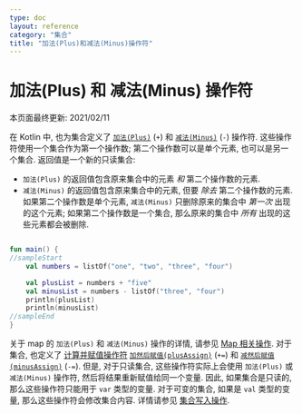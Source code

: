 ```yaml
---
type: doc
layout: reference
category: "集合"
title: "加法(Plus)和减法(Minus)操作符"
---
```


# 加法(Plus) 和 减法(Minus) 操作符

本页面最终更新: 2021/02/11

在 Kotlin 中, 也为集合定义了
[`加法(Plus)`](https://kotlinlang.org/api/latest/jvm/stdlib/kotlin.collections/plus.html) (`+`)
和
[`减法(Minus)`](https://kotlinlang.org/api/latest/jvm/stdlib/kotlin.collections/minus.html) (`-`)
操作符.
这些操作符使用一个集合作为第一个操作数; 第二个操作数可以是单个元素, 也可以是另一个集合.
返回值是一个新的只读集合:

* `加法(Plus)` 的返回值包含原来集合中的元素 _和_ 第二个操作数的元素.
* `减法(Minus)` 的返回值包含原来集合中的元素, 但要 _除去_ 第二个操作数的元素.
   如果第二个操作数是单个元素, `减法(Minus)` 只删除原来的集合中 _第一次_ 出现的这个元素; 如果第二个操作数是一个集合, 那么原来的集合中 _所有_ 出现的这些元素都会被删除.

<div class="sample" markdown="1" theme="idea" data-min-compiler-version="1.3">

```kotlin

fun main() {
//sampleStart
    val numbers = listOf("one", "two", "three", "four")

    val plusList = numbers + "five"
    val minusList = numbers - listOf("three", "four")
    println(plusList)
    println(minusList)
//sampleEnd
}
```
</div>

关于 map 的 `加法(Plus)` 和 `减法(Minus)` 操作的详情, 请参见 [Map 相关操作](map-operations.html).
对于集合, 也定义了
[计算并赋值操作符](operator-overloading.html#augmented-assignments)
[`加然后赋值(plusAssign)`](https://kotlinlang.org/api/latest/jvm/stdlib/kotlin.collections/plus-assign.html) (`+=`)
和
[`减然后赋值(minusAssign)`](https://kotlinlang.org/api/latest/jvm/stdlib/kotlin.collections/minus-assign.html) (`-=`).
但是, 对于只读集合, 这些操作符实际上会使用 `加法(Plus)` 或 `减法(Minus)` 操作符, 然后将结果重新赋值给同一个变量.
因此, 如果集合是只读的, 那么这些操作符只能用于 `var` 类型的变量.
对于可变的集合, 如果是 `val` 类型的变量, 那么这些操作符会修改集合内容.
详情请参见 [集合写入操作](collection-write.html).
